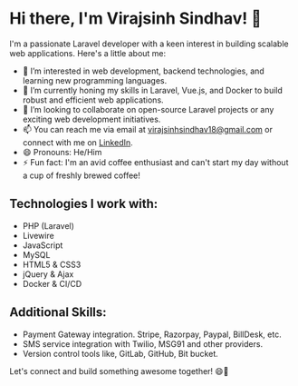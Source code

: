# Hi there, I'm Virajsinh Sindhav! 👋

I'm a passionate Laravel developer with a keen interest in building scalable web applications. Here's a little about me:

- 👀 I’m interested in web development, backend technologies, and learning new programming languages.
- 🌱 I’m currently honing my skills in Laravel, Vue.js, and Docker to build robust and efficient web applications.
- 💞️ I’m looking to collaborate on open-source Laravel projects or any exciting web development initiatives.
- 📫 You can reach me via email at [virajsinhsindhav18@gmail.com](mailto:virajsinhsindhav18@gmail.com) or connect with me on [LinkedIn](https://www.linkedin.com/in/virajsinhsindhav).
- 😄 Pronouns: He/Him
- ⚡ Fun fact: I'm an avid coffee enthusiast and can't start my day without a cup of freshly brewed coffee!

## Technologies I work with:

- PHP (Laravel)
- Livewire
- JavaScript
- MySQL
- HTML5 & CSS3
- jQuery & Ajax
- Docker & CI/CD

## Additional Skills:

- Payment Gateway integration. Stripe, Razorpay, Paypal, BillDesk, etc.
- SMS service integration with Twilio, MSG91 and other providers.
- Version control tools like, GitLab, GitHub, Bit bucket.

Let's connect and build something awesome together! 😄🚀

<!---
virajsinhsindhav/virajsinhsindhav is a ✨ special ✨ repository because its `README.md` (this file) appears on your GitHub profile.
You can click the Preview link to take a look at your changes.
--->
